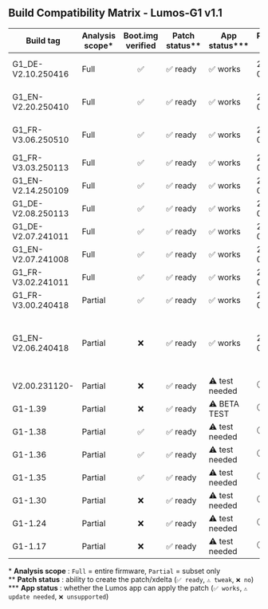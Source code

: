 ## Build Compatibility Matrix - Lumos-G1 v1.1

| Build tag           | Analysis scope* | Boot.img verified | Patch status** | App status***    | Release date | Notes                                            |
|---------------------|-----------------|:-----------------:|----------------|------------------|--------------|--------------------------------------------------|
| G1_DE-V2.10.250416  | Full            | ✅               | ✅ ready       | ✅ works         | 2025-06-24   | current firmware in app                         |
| G1_EN-V2.20.250410  | Full            | ✅               | ✅ ready       | ✅ works         | 2025-06-24   | current firmware in app                         |
| G1_FR-V3.06.250510  | Full            | ✅               | ✅ ready       | ✅ works         | 2025-06-24   | current firmware in app                         |
| G1_FR-V3.03.250113  | Full            | ✅               | ✅ ready       | ✅ works         | 2025-05-11   | —                                               |
| G1_EN-V2.14.250109  | Full            | ✅               | ✅ ready       | ✅ works         | 2025-05-11   | —                                               |
| G1_DE-V2.08.250113  | Full            | ✅               | ✅ ready       | ✅ works         | 2025-05-11   | —                                               |
| G1_DE-V2.07.241011  | Full            | ✅               | ✅ ready       | ✅ works         | 2025-05-11   | —                                               |
| G1_EN-V2.07.241008  | Full            | ✅               | ✅ ready       | ✅ works         | 2025-05-11   | —                                               |
| G1_FR-V3.02.241011  | Full            | ✅               | ✅ ready       | ✅ works         | 2025-05-11   | —                                               |
| G1_FR-V3.00.240418  | Partial         | ✅               | ✅ ready       | ✅ works         | 2025-06-30   | —                                               |
| G1_EN-V2.06.240418  | Partial         | ❌               | ✅ ready       | ✅ works         | 2025-05-11   | subset only - patch tested & functional on G1   |
| V2.00.231120-       | Partial         | ❌               | ✅ ready       | ⚠️ test needed | 🕐 WIP  | — |
| G1-1.39             | Partial         | ❌               | ✅ ready       | ⚠️ BETA TEST   | 🕐 WIP  | — |
| G1-1.38             | Partial         | ✅               | ✅ ready       | ⚠️ test needed | 🕐 WIP  | — |
| G1-1.36             | Partial         | ✅               | ✅ ready       | ⚠️ test needed | 🕐 WIP  | — |
| G1-1.35             | Partial         | ✅               | ✅ ready       | ⚠️ test needed | 🕐 WIP  | — |
| G1-1.30             | Partial         | ❌               | ✅ ready       | ⚠️ test needed | 🕐 WIP  | — |
| G1-1.24             | Partial         | ❌               | ✅ ready       | ⚠️ test needed | 🕐 WIP  | — |
| G1-1.17             | Partial         | ❌               | ✅ ready       | ⚠️ test needed | 🕐 WIP  | — |

\* **Analysis scope** : `Full` = entire firmware, `Partial` = subset only  
\** **Patch status** : ability to create the patch/xdelta (`✅ ready`, `⚠️ tweak`, `❌ no`)  
\*** **App status** : whether the Lumos app can apply the patch (`✅ works`, `⚠️ update needed`, `❌ unsupported`)
